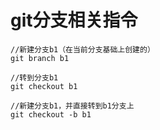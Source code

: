 # git分支相关指令
```
//新建分支b1（在当前分支基础上创建的）
git branch b1

//转到分支b1
git checkout b1

//新建分支b1，并直接转到b1分支上
git checkout -b b1  


```